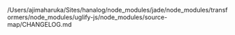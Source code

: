/Users/ajimaharuka/Sites/hanalog/node_modules/jade/node_modules/transformers/node_modules/uglify-js/node_modules/source-map/CHANGELOG.md